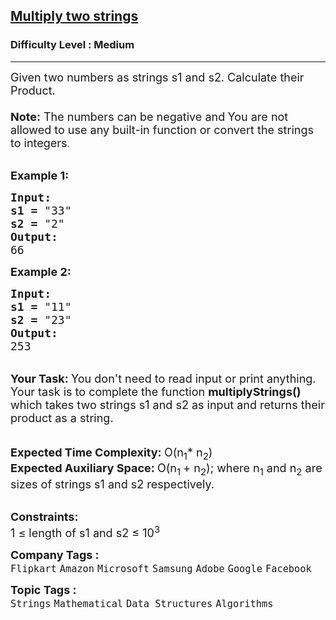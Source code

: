 <h2><a href="https://practice.geeksforgeeks.org/problems/multiply-two-strings/1?page=1&category[]=Mathematical&sortBy=submissions">Multiply two strings</a></h2><h3>Difficulty Level : Medium</h3><hr><div class="problems_problem_content__Xm_eO"><p><span style="font-size:18px">Given two numbers as strings s1 and s2. Calculate their Product.<br>
<br>
<strong>Note:</strong> The numbers can be negative and</span><span style="font-size:18px"><strong>&nbsp;</strong>You are not allowed to use any built-in function or convert the strings to integers</span>.</p>

<p><br>
<strong><span style="font-size:18px">Example 1:</span></strong></p>

<pre><strong><span style="font-size:18px">Input:
</span></strong><span style="font-size:18px"><strong>s1 =</strong> "33"
<strong>s2 =</strong> "2"
<strong>Output:
</strong>66</span>
</pre>

<p><strong><span style="font-size:18px">Example 2:</span></strong></p>

<pre><strong><span style="font-size:18px">Input:
</span></strong><span style="font-size:18px"><strong>s1 =</strong> "11"
<strong>s2 =</strong> "23"
<strong>Output:
</strong>253</span></pre>

<p><br>
<span style="font-size:18px"><strong>Your Task:&nbsp;</strong>You don't need to read input or print anything. Your task is to complete the function <strong>multiplyStrings()</strong> which takes two strings s1 and s2 as input and returns their product as a string.</span><br>
<br>
<br>
<span style="font-size:18px"><strong>Expected Time Complexity: </strong>O(n<sub>1</sub>* n<sub>2</sub>)<br>
<strong>Expected Auxiliary Space: </strong>O(n<sub>1&nbsp;</sub>+ n<sub>2</sub>); where n<sub>1</sub> and n<sub>2</sub> are sizes of strings s1 and s2 respectively.</span></p>

<p><br>
<span style="font-size:18px"><strong>Constraints:</strong><br>
1 ≤ length of s1 and s2 ≤ 10<sup>3</sup></span></p>
</div><p><span style=font-size:18px><strong>Company Tags : </strong><br><code>Flipkart</code>&nbsp;<code>Amazon</code>&nbsp;<code>Microsoft</code>&nbsp;<code>Samsung</code>&nbsp;<code>Adobe</code>&nbsp;<code>Google</code>&nbsp;<code>Facebook</code>&nbsp;<br><p><span style=font-size:18px><strong>Topic Tags : </strong><br><code>Strings</code>&nbsp;<code>Mathematical</code>&nbsp;<code>Data Structures</code>&nbsp;<code>Algorithms</code>&nbsp;
